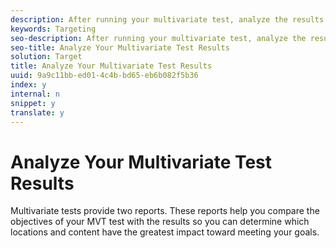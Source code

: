 ```yaml
---
description: After running your multivariate test, analyze the results using the reports provided by Target.
keywords: Targeting
seo-description: After running your multivariate test, analyze the results using the reports provided by Target.
seo-title: Analyze Your Multivariate Test Results
solution: Target
title: Analyze Your Multivariate Test Results
uuid: 9a9c11bb-ed01-4c4b-bd65-eb6b082f5b36
index: y
internal: n
snippet: y
translate: y
---
```


# Analyze Your Multivariate Test Results

Multivariate tests provide two reports. These reports help you compare the objectives of your MVT test with the results so you can determine which locations and content have the greatest impact toward meeting your goals. 
